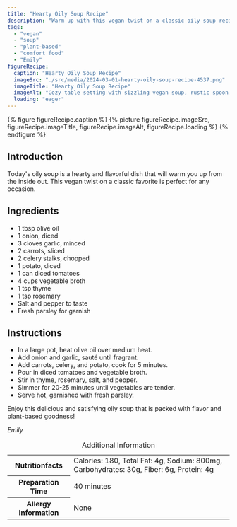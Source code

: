 ```yaml
---
title: "Hearty Oily Soup Recipe"
description: "Warm up with this vegan twist on a classic oily soup recipe. Loaded with vegetables and savory flavors, this plant-based dish is perfect for a cozy meal."
tags:
  - "vegan"
  - "soup"
  - "plant-based"
  - "comfort food"
  - "Emily"
figureRecipe: 
  caption: "Hearty Oily Soup Recipe"
  imageSrc: "./src/media/2024-03-01-hearty-oily-soup-recipe-4537.png"
  imageTitle: "Hearty Oily Soup Recipe"
  imageAlt: "Cozy table setting with sizzling vegan soup, rustic spoon, and fresh parsley, evoking warmth and comfort in a plant-based feast."
  loading: "eager"
---
```


{% figure figureRecipe.caption %}
{% picture figureRecipe.imageSrc, figureRecipe.imageTitle, figureRecipe.imageAlt, figureRecipe.loading %}
{% endfigure %}

## Introduction

Today's oily soup is a hearty and flavorful dish that will warm you up from the inside out. This vegan twist on a classic favorite is perfect for any occasion.

## Ingredients

- 1 tbsp olive oil
- 1 onion, diced
- 3 cloves garlic, minced
- 2 carrots, sliced
- 2 celery stalks, chopped
- 1 potato, diced
- 1 can diced tomatoes
- 4 cups vegetable broth
- 1 tsp thyme
- 1 tsp rosemary
- Salt and pepper to taste
- Fresh parsley for garnish

## Instructions

- In a large pot, heat olive oil over medium heat.
- Add onion and garlic, sauté until fragrant.
- Add carrots, celery, and potato, cook for 5 minutes.
- Pour in diced tomatoes and vegetable broth.
- Stir in thyme, rosemary, salt, and pepper.
- Simmer for 20-25 minutes until vegetables are tender.
- Serve hot, garnished with fresh parsley.

Enjoy this delicious and satisfying oily soup that is packed with flavor and plant-based goodness!

*Emily*

<table><caption class='sr-only'>Additional Information</caption><tr><th>Nutritionfacts</th><td>Calories: 180, Total Fat: 4g, Sodium: 800mg, Carbohydrates: 30g, Fiber: 6g, Protein: 4g&nbsp;</td></tr><tr><th>Preparation Time</th><td>40 minutes&nbsp;</td></tr><tr><th>Allergy Information</th><td>None&nbsp;</td></tr></table>

